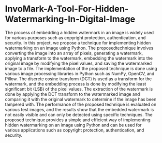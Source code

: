 # InvoMark-A-Tool-For-Hidden-Watermarking-In-Digital-Image
The process of embedding a hidden watermark in an image is widely used for various purposes such as copyright protection, authentication, and security.
In this project, we propose a technique for implementing hidden watermarking on an image using Python. The proposedtechnique involves converting the image into an array of pixels, generating a watermark, applying a transform to the watermark, embedding the watermark into the original image by modifying the pixel values, and saving the watermarked image to a file. The implementation of the proposed technique is done using various image processing libraries in Python such as NumPy, OpenCV, and Pillow. The discrete cosine transform (DCT) is used as a transform for the watermark, and the embedding process is done by modifying the least significant bit (LSB) of the pixel values. The extraction of the watermark is done by applying the DCT transform to the watermarked image and comparing it with the original watermark to determine if the image has been tampered with. The performance of the proposed technique is evaluated on various test images, and the results show that the embedded watermark is not easily visible and can only be detected using specific techniques. The proposed technique provides a simple and efficient way of implementing hidden watermarking on an image using Python and can be used for various applications such as copyright protection, authentication, and security.
